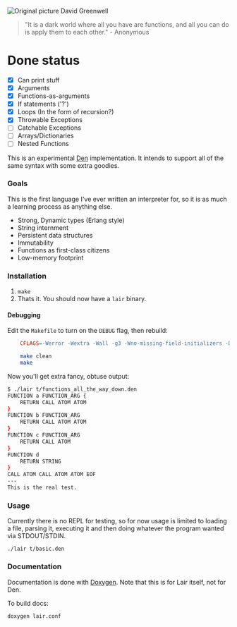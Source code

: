 ![Original picture David Greenwell](./lair.jpg?raw=true)

> "It is a dark world where all you have are functions, and all you can do is
> apply them to each other." - Anonymous

# Done status

- [x] Can print stuff
- [x] Arguments
- [x] Functions-as-arguments
- [x] If statements ('?')
- [x] Loops (In the form of recursion?)
- [x] Throwable Exceptions
- [ ] Catchable Exceptions
- [ ] Arrays/Dictionaries
- [ ] Nested Functions

This is an experimental [Den](https://github.com/MuteLang/DenLang) implementation. It
intends to support all of the same syntax with some extra goodies.

### Goals

This is the first language I've ever written an interpreter for, so it is as
much a learning process as anything else.

* Strong, Dynamic types (Erlang style)
* String internment
* Persistent data structures
* Immutability
* Functions as first-class citizens
* Low-memory footprint

### Installation

1. `make`
2. Thats it. You should now have a `lair` binary.

#### Debugging

Edit the `Makefile` to turn on the `DEBUG` flag, then rebuild:

```Makefile
    CFLAGS=-Werror -Wextra -Wall -g3 -Wno-missing-field-initializers -DDEBUG
```

```Bash
    make clean
    make
```

Now you'll get extra fancy, obtuse output:

```Bash
$ ./lair t/functions_all_the_way_down.den 
FUNCTION a FUNCTION_ARG {
    RETURN CALL ATOM ATOM 
}
FUNCTION b FUNCTION_ARG 
    RETURN CALL ATOM ATOM 
}
FUNCTION c FUNCTION_ARG 
    RETURN CALL ATOM 
}
FUNCTION d 
    RETURN STRING 
}
CALL ATOM CALL ATOM ATOM EOF 
---
This is the real test.
```

### Usage

Currently there is no REPL for testing, so for now usage is limited to loading
a file, parsing it, executing it and then doing whatever the program wanted via
STDOUT/STDIN.

    ./lair t/basic.den

### Documentation

Documentation is done with [Doxygen](http://www.stack.nl/~dimitri/doxygen/).
Note that this is for Lair itself, not for Den.

To build docs:

    doxygen lair.conf
